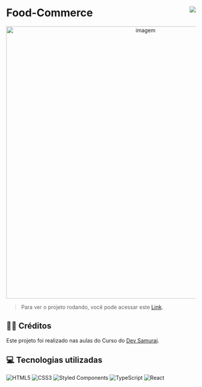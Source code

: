 # Food-Commerce <img align="right" src="https://img.shields.io/static/v1?label=STATUS&message=Está %20pronto &color=green&style=for-the-badge"/>


<div align="center" >
    <img width="725rem" src="https://servidor-estaticos-ten.vercel.app/FoodCoommerce.png" alt="imagem">
</div>

> Para ver o projeto rodando, você pode acessar este [Link](https://food-commerce-blush.vercel.app/).

<h2>👨‍🏫 Créditos</h2>
<p>Este projeto foi realizado nas aulas do Curso do  <a target="_blank" href="https://www.youtube.com/@DevSamurai">Dev Samurai</a>.</p>


<h2>💻 Tecnologias utilizadas</h2>

<div style="display: inline_block">

  ![HTML5](https://img.shields.io/badge/html5-%23E34F26.svg?style=for-the-badge&logo=html5&logoColor=white)
  ![CSS3](https://img.shields.io/badge/css3-%231572B6.svg?style=for-the-badge&logo=css3&logoColor=white)
  ![Styled Components](https://img.shields.io/badge/styled--components-DB7093?style=for-the-badge&logo=styled-components&logoColor=white)
  ![TypeScript](https://img.shields.io/badge/typescript-%23007ACC.svg?style=for-the-badge&logo=typescript&logoColor=white)
  ![React](https://img.shields.io/badge/react-%2320232a.svg?style=for-the-badge&logo=react&logoColor=%2361DAFB)
  
</div>
